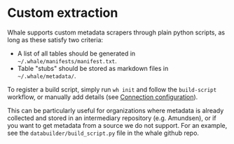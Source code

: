 # Custom extraction

Whale supports custom metadata scrapers through plain python scripts, as long as these satisfy two criteria:

* A list of all tables should be generated in `~/.whale/manifests/manifest.txt`.
* Table "stubs" should be stored as markdown files in `~/.whale/metadata/`.

To register a build script, simply run `wh init` and follow the `build-script` workflow, or manually add details \(see [Connection configuration](connection-configuration.md)\). 

This can be particularly useful for organizations where metadata is already collected and stored in an intermediary repository \(e.g. Amundsen\), or if you want to get metadata from a source we do not support. For an example, see the `databuilder/build_script.py` file in the whale github repo.





